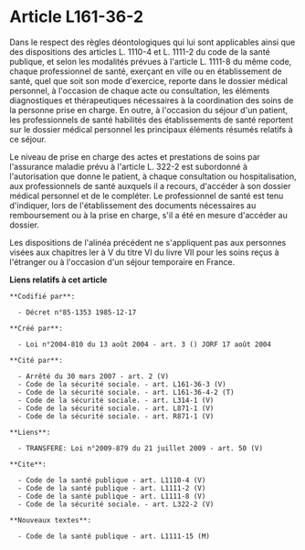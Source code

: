 # Article L161-36-2

Dans le respect des règles déontologiques qui lui sont applicables ainsi que des dispositions des articles L. 1110-4 et L.
1111-2 du code de la santé publique, et selon les modalités prévues à l'article L. 1111-8 du même code, chaque professionnel
de santé, exerçant en ville ou en établissement de santé, quel que soit son mode d'exercice, reporte dans le dossier médical
personnel, à l'occasion de chaque acte ou consultation, les éléments diagnostiques et thérapeutiques nécessaires à la
coordination des soins de la personne prise en charge. En outre, à l'occasion du séjour d'un patient, les professionnels de
santé habilités des établissements de santé reportent sur le dossier médical personnel les principaux éléments résumés
relatifs à ce séjour. 

Le niveau de prise en charge des actes et prestations de soins par l'assurance maladie prévu à l'article L. 322-2 est
subordonné à l'autorisation que donne le patient, à chaque consultation ou hospitalisation, aux professionnels de santé
auxquels il a recours, d'accéder à son dossier médical personnel et de le compléter. Le professionnel de santé est tenu
d'indiquer, lors de l'établissement des documents nécessaires au remboursement ou à la prise en charge, s'il a été en mesure
d'accéder au dossier. 

Les dispositions de l'alinéa précédent ne s'appliquent pas aux personnes visées aux chapitres Ier à V du titre VI du livre
VII pour les soins reçus à l'étranger ou à l'occasion d'un séjour temporaire en France.

**Liens relatifs à cet article**

	**Codifié par**:

	  - Décret n°85-1353 1985-12-17

	**Créé par**:

	  - Loi n°2004-810 du 13 août 2004 - art. 3 () JORF 17 août 2004

	**Cité par**:

	  - Arrêté du 30 mars 2007 - art. 2 (V)
	  - Code de la sécurité sociale. - art. L161-36-3 (V)
	  - Code de la sécurité sociale. - art. L161-36-4-2 (T)
	  - Code de la sécurité sociale. - art. L314-1 (V)
	  - Code de la sécurité sociale. - art. L871-1 (V)
	  - Code de la sécurité sociale. - art. R871-1 (V)

	**Liens**:

	  - TRANSFERE: Loi n°2009-879 du 21 juillet 2009 - art. 50 (V)

	**Cite**:

	  - Code de la santé publique - art. L1110-4 (V)
	  - Code de la santé publique - art. L1111-2 (V)
	  - Code de la santé publique - art. L1111-8 (V)
	  - Code de la sécurité sociale. - art. L322-2 (V)

	**Nouveaux textes**:

	  - Code de la santé publique - art. L1111-15 (M)
